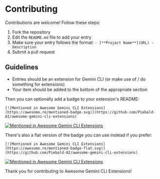 # Contributing

Contributions are welcome!  Follow these steps:

1. Fork the repository
2. Edit the `README.md` file to add your entry
3. Make sure your entry follows the format: `- [**Project Name**](URL) - Description`
4. Submit a pull request

## Guidelines

- Entries should be an extension for Gemini CLI (or make use of / do something for extensions)
- Your item should be added to the bottom of the appropriate section

Then you can optionally add a badge to your extension's README:

```
[![Mentioned in Awesome Gemini CLI Extensions](https://awesome.re/mentioned-badge.svg)](https://github.com/Piebald-AI/awesome-gemini-cli-extensions)
```
[![Mentioned in Awesome Gemini CLI Extensions](https://awesome.re/mentioned-badge.svg)](https://github.com/Piebald-AI/awesome-gemini-cli-extensions)

There's also a flat version of the badge you can use instead if you prefer:
```
[![Mentioned in Awesome Gemini CLI Extensions](https://awesome.re/mentioned-badge-flat.svg)](https://github.com/Piebald-AI/awesome-gemini-cli-extensions)
```
[![Mentioned in Awesome Gemini CLI Extensions](https://awesome.re/mentioned-badge-flat.svg)](https://github.com/Piebald-AI/awesome-gemini-cli-extensions)


Thank you for contributing to Awesome Gemini CLI Extensions!
